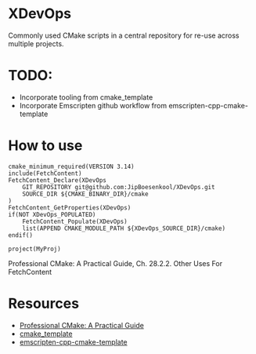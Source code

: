# XDevOps
Commonly used CMake scripts in a central repository for re-use across multiple projects.

# TODO: 
- Incorporate tooling from cmake_template
- Incorporate Emscripten github workflow from emscripten-cpp-cmake-template

# How to use
```
cmake_minimum_required(VERSION 3.14)
include(FetchContent)
FetchContent_Declare(XDevOps
    GIT_REPOSITORY git@github.com:JipBoesenkool/XDevOps.git
    SOURCE_DIR ${CMAKE_BINARY_DIR}/cmake
)
FetchContent_GetProperties(XDevOps)
if(NOT XDevOps_POPULATED)
    FetchContent_Populate(XDevOps)
    list(APPEND CMAKE_MODULE_PATH ${XDevOps_SOURCE_DIR}/cmake)
endif()

project(MyProj)

```
Professional CMake: A Practical Guide, Ch. 28.2.2. Other Uses For FetchContent

# Resources
- [Professional CMake: A Practical Guide](https://crascit.com/professional-cmake/)
- [cmake_template](https://github.com/cpp-best-practices/cmake_template)
- [emscripten-cpp-cmake-template](https://github.com/Zephilinox/emscripten-cpp-cmake-template)